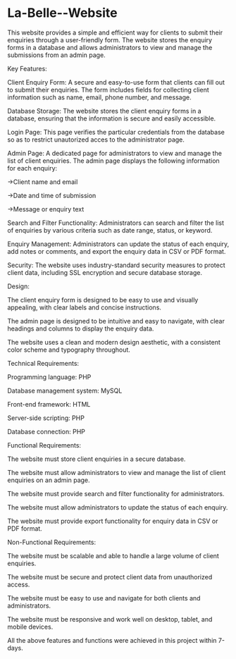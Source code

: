 # La-Belle--Website

This website provides a simple and efficient way for clients to submit their enquiries through a user-friendly form. The website stores the enquiry forms in a database and allows administrators to view and manage the submissions from an admin page.

Key Features:

Client Enquiry Form: A secure and easy-to-use form that clients can fill out to submit their enquiries. The form includes fields for collecting client information such as name, email, phone number, and message.

Database Storage: The website stores the client enquiry forms in a database, ensuring that the information is secure and easily accessible.

Login Page: This page verifies the particular credentials from the database so as to restrict unautorized acces to the administrator page.

Admin Page: A dedicated page for administrators to view and manage the list of client enquiries. The admin page displays the following information for each enquiry:

->Client name and email

->Date and time of submission

->Message or enquiry text

Search and Filter Functionality: Administrators can search and filter the list of enquiries by various criteria such as date range, status, or keyword.

Enquiry Management: Administrators can update the status of each enquiry, add notes or comments, and export the enquiry data in CSV or PDF format.

Security: The website uses industry-standard security measures to protect client data, including SSL encryption and secure database storage.


Design:

The client enquiry form is designed to be easy to use and visually appealing, with clear labels and concise instructions.

The admin page is designed to be intuitive and easy to navigate, with clear headings and columns to display the enquiry data.

The website uses a clean and modern design aesthetic, with a consistent color scheme and typography throughout.


Technical Requirements:

Programming language: PHP

Database management system: MySQL

Front-end framework: HTML 

Server-side scripting: PHP

Database connection: PHP


Functional Requirements:

The website must store client enquiries in a secure database.

The website must allow administrators to view and manage the list of client enquiries on an admin page.

The website must provide search and filter functionality for administrators.

The website must allow administrators to update the status of each enquiry.

The website must provide export functionality for enquiry data in CSV or PDF format.


Non-Functional Requirements:

The website must be scalable and able to handle a large volume of client enquiries.

The website must be secure and protect client data from unauthorized access.

The website must be easy to use and navigate for both clients and administrators.

The website must be responsive and work well on desktop, tablet, and mobile devices.


All the above features and functions were achieved in this project within 7-days.
